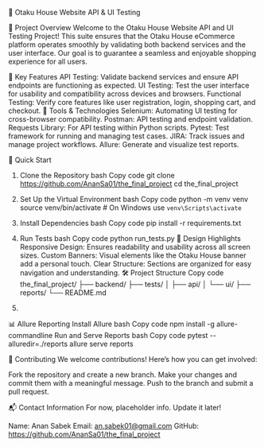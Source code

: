 🏯 Otaku House Website API & UI Testing

🌟 Project Overview
Welcome to the Otaku House Website API and UI Testing Project! This suite ensures that the Otaku House eCommerce platform operates smoothly by validating both backend services and the user interface. Our goal is to guarantee a seamless and enjoyable shopping experience for all users.

🎯 Key Features
API Testing: Validate backend services and ensure API endpoints are functioning as expected.
UI Testing: Test the user interface for usability and compatibility across devices and browsers.
Functional Testing: Verify core features like user registration, login, shopping cart, and checkout.
🔧 Tools & Technologies
Selenium: Automating UI testing for cross-browser compatibility.
Postman: API testing and endpoint validation.
Requests Library: For API testing within Python scripts.
Pytest: Test framework for running and managing test cases.
JIRA: Track issues and manage project workflows.
Allure: Generate and visualize test reports.

🚀 Quick Start

1. Clone the Repository
bash
Copy code
git clone https://github.com/AnanSa01/the_final_project
cd the_final_project

2. Set Up the Virtual Environment
bash
Copy code
python -m venv venv
source venv/bin/activate  # On Windows use `venv\Scripts\activate`

3. Install Dependencies
bash
Copy code
pip install -r requirements.txt

4. Run Tests
bash
Copy code
python run_tests.py
🎨 Design Highlights
Responsive Design: Ensures readability and usability across all screen sizes.
Custom Banners: Visual elements like the Otaku House banner add a personal touch.
Clear Structure: Sections are organized for easy navigation and understanding.
🛠 Project Structure
Copy code
the_final_project/
├── backend/
├── tests/
│   ├── api/
│   └── ui/
├── reports/
└── README.md

5. 
📊 Allure Reporting
Install Allure
bash
Copy code
npm install -g allure-commandline
Run and Serve Reports
bash
Copy code
pytest --alluredir=./reports
allure serve reports

👥 Contributing
We welcome contributions! Here’s how you can get involved:

Fork the repository and create a new branch.
Make your changes and commit them with a meaningful message.
Push to the branch and submit a pull request.

📬 Contact Information
For now, placeholder info. Update it later!

Name: Anan Sabek
Email: an.sabek01@gmail.com
GitHub: https://github.com/AnanSa01/the_final_project
